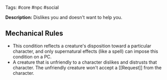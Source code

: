 Tags: #core #npc #social 

**Description:**  Dislikes you and doesn't want to help you.
## Mechanical Rules

- This condition reflects a creature's disposition toward a particular character, and only supernatural effects (like a spell) can impose this condition on a PC.
- A creature that is unfriendly to a character dislikes and distrusts that character. The unfriendly creature won't accept a [[Request]] from the character.